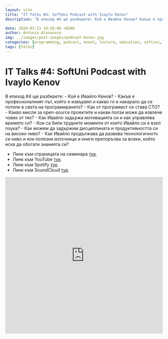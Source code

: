 ```yaml
---
layout: site
title: "IT Talks #4: SoftUni Podcast with Ivaylo Kenov"
description: "В епизод #4 ще разберете: Кой е Ивайло Кенов? Какъв е професионалният път, който е извървял и какво го е накарало да се потопи ..."

date: 2020-03-13 19:50:00 +0200
author: Antonia Atanasova
img: ../images/post-images/podcast-kenov.jpg
categories: [programming, podcast, event, lecture, education, softuni, ittalks, talk, itpodcast, softunipodcast]
tags: [talks]
---
```


<h1 class='center'>IT Talks #4: SoftUni Podcast with Ivaylo Kenov</h1>
В епизод #4 ще разберете:
- Кой е Ивайло Кенов?
- Какъв е професионалният път, който е извървял и какво го е накарало да се потопи в света на програмирането?
- Как от програмист се става CTO?
- Какво мисли за open-source проектите и какви ползи може да извлече човек от тях?
- Как Ивайло задържа мотивацията си и как управлява времето си?
- Кои са били трудните моменти от които Ивайло си е взел поука?
- Как можем да задържим дисциплината и продуктивността си на високо ниво?
- Как Ивайло продължава да развива технологичното си ниво и кои полезни източници и книги препоръчва за всеки, който иска да обогати знанията си?

* Линк към страницата на семинара [тук](https://softuni.bg/trainings/2909/it-talks-softuni-podcast-ivaylo-kenov).
* Линк към YouTube [тук](https://youtu.be/91LKVhfH1kc).
* Линк към Spotify [тук](https://open.spotify.com/episode/5k9Rd4f7JPEkRMhqCWSwY4?si=F-F4sXxxTBO6lAfWDIkxpg).
* Линк към SoundCloud [тук](https://soundcloud.com/user-40054233/it-talks-4-softuni-podcast-with-ivaylo-kenov).

<iframe width="100%" height="500" src="https://www.youtube.com/embed/91LKVhfH1kc" frameborder="0" allow="accelerometer; autoplay; encrypted-media; gyroscope; picture-in-picture" allowfullscreen></iframe>
<br>
<br>
